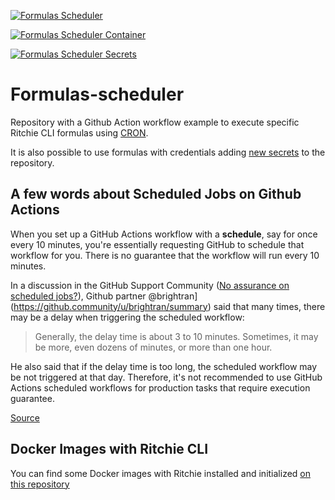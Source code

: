 [![Formulas Scheduler](https://github.com/GuillaumeFalourd/formulas-scheduler/actions/workflows/formulas-scheduler.yml/badge.svg)](https://github.com/GuillaumeFalourd/formulas-scheduler/actions/workflows/formulas-scheduler.yml)

[![Formulas Scheduler Container](https://github.com/GuillaumeFalourd/formulas-scheduler/actions/workflows/formulas-scheduler-container.yml/badge.svg)](https://github.com/GuillaumeFalourd/formulas-scheduler/actions/workflows/formulas-scheduler-container.yml)

[![Formulas Scheduler Secrets](https://github.com/GuillaumeFalourd/ritchie-formulas-scheduler-demo/actions/workflows/formulas-scheduler-secrets.yml/badge.svg)](https://github.com/GuillaumeFalourd/ritchie-formulas-scheduler-demo/actions/workflows/formulas-scheduler-secrets.yml)

# Formulas-scheduler

Repository with a Github Action workflow example to execute specific Ritchie CLI formulas using [CRON](https://crontab.guru/#*_*_*_*_*).

It is also possible to use formulas with credentials adding [new secrets](https://docs.github.com/pt/actions/reference/encrypted-secrets) to the repository.

## A few words about Scheduled Jobs on Github Actions

When you set up a GitHub Actions workflow with a **schedule**, say for once every 10 minutes, you're essentially requesting GitHub to schedule that workflow for you. There is no guarantee that the workflow will run every 10 minutes. 

In a discussion in the GitHub Support Community ([No assurance on scheduled jobs?](https://github.community/t/no-assurance-on-scheduled-jobs/133753)), Github partner @brightran](https://github.community/u/brightran/summary) said that many times, there may be a delay when triggering the scheduled workflow:

> Generally, the delay time is about 3 to 10 minutes. Sometimes, it may
> be more, even dozens of minutes, or more than one hour.

He also said that if the delay time is too long, the scheduled workflow may be not triggered at that day. Therefore, it's not recommended to use GitHub Actions scheduled workflows for production tasks that require execution guarantee.

[Source](https://upptime.js.org/blog/2021/01/22/github-actions-schedule-not-working/)

## Docker Images with Ritchie CLI

You can find some Docker images with Ritchie installed and initialized [on this repository]([https://github.com/GuillaumeFalourd/ritchie-docker-images)
